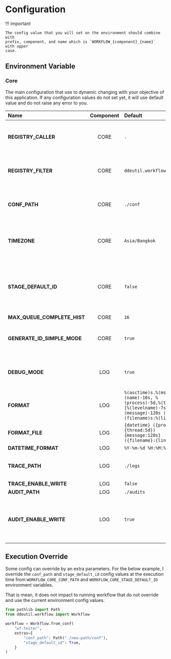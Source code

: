 # Configuration

!!! important

    The config value that you will set on the environment should combine with
    prefix, component, and name which is `WORKFLOW_{component}_{name}` with upper
    case.

## Environment Variable

### Core

The main configuration that use to dynamic changing with your objective of this
application. If any configuration values do not set yet, it will use default value
and do not raise any error to you.

| Name                         | Component | Default                                                                                                                         | Description                                                                                                        |
|:-----------------------------|:---------:|:--------------------------------------------------------------------------------------------------------------------------------|:-------------------------------------------------------------------------------------------------------------------|
| **REGISTRY_CALLER**          |   CORE    | `.`                                                                                                                             | List of importable string for the call stage.                                                                      |
| **REGISTRY_FILTER**          |   CORE    | `ddeutil.workflow.templates`                                                                                                    | List of importable string for the filter template.                                                                 |
| **CONF_PATH**                |   CORE    | `./conf`                                                                                                                        | The config path that keep all template `.yaml` files.                                                              |
| **TIMEZONE**                 |   CORE    | `Asia/Bangkok`                                                                                                                  | A Timezone string value that will pass to `ZoneInfo` object.                                                       |
| **STAGE_DEFAULT_ID**         |   CORE    | `false`                                                                                                                         | A flag that enable default stage ID that use for catch an execution output.                                        |
| **MAX_QUEUE_COMPLETE_HIST**  |   CORE    | `16`                                                                                                                            |                                                                                                                    |
| **GENERATE_ID_SIMPLE_MODE**  |   CORE    | `true`                                                                                                                          | A flog that enable generating ID with `md5` algorithm.                                                             |
| **DEBUG_MODE**               |    LOG    | `true`                                                                                                                          | A flag that enable logging with debug level mode.                                                                  |
| **FORMAT**                   |    LOG    | `%(asctime)s.%(msecs)03d (%(name)-10s, %(process)-5d,%(thread)-5d) [%(levelname)-7s] %(message)-120s (%(filename)s:%(lineno)s)` |                                                                                                                    |
| **FORMAT_FILE**              |    LOG    | `{datetime} ({process:5d}, {thread:5d}) {message:120s} ({filename}:{lineno})`                                                   |                                                                                                                    |
| **DATETIME_FORMAT**          |    LOG    | `%Y-%m-%d %H:%M:%S`                                                                                                             |                                                                                                                    |
| **TRACE_PATH**               |    LOG    | `./logs`                                                                                                                        | The log path of the workflow saving log.                                                                           |
| **TRACE_ENABLE_WRITE**       |    LOG    | `false`                                                                                                                         |                                                                                                                    |
| **AUDIT_PATH**               |    LOG    | `./audits`                                                                                                                      |                                                                                                                    |
| **AUDIT_ENABLE_WRITE**       |    LOG    | `true`                                                                                                                          | A flag that enable logging object saving log to its destination.                                                   |

## Execution Override

Some config can override by an extra parameters. For the below example, I override
the `conf_path` and `stage_default_id` config values at the execution time from
`WORKFLOW_CORE_CONF_PATH` and `WORKFLOW_CORE_STAGE_DEFAULT_ID` environment variables.

That is mean, it does not impact to running workflow that do not override and use
the current environment config values.

```python
from pathlib import Path
from ddeutil.workflow import Workflow

workflow = Workflow.from_conf(
    "wf-tester",
    extras={
        "conf_path": Path("./new-path/conf"),
        "stage_default_id": True,
    }
)
```
